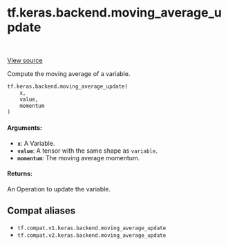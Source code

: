 <div itemscope itemtype="http://developers.google.com/ReferenceObject">
<meta itemprop="name" content="tf.keras.backend.moving_average_update" />
<meta itemprop="path" content="Stable" />
</div>

# tf.keras.backend.moving_average_update

<!-- Insert buttons and diff -->

<table class="tfo-notebook-buttons tfo-api" align="left">
</table>

<a target="_blank" href="/code/stable/tensorflow/python/keras/backend.py">View source</a>



Compute the moving average of a variable.

``` python
tf.keras.backend.moving_average_update(
    x,
    value,
    momentum
)
```



<!-- Placeholder for "Used in" -->


#### Arguments:


* <b>`x`</b>: A Variable.
* <b>`value`</b>: A tensor with the same shape as `variable`.
* <b>`momentum`</b>: The moving average momentum.


#### Returns:

An Operation to update the variable.


## Compat aliases

* `tf.compat.v1.keras.backend.moving_average_update`
* `tf.compat.v2.keras.backend.moving_average_update`

